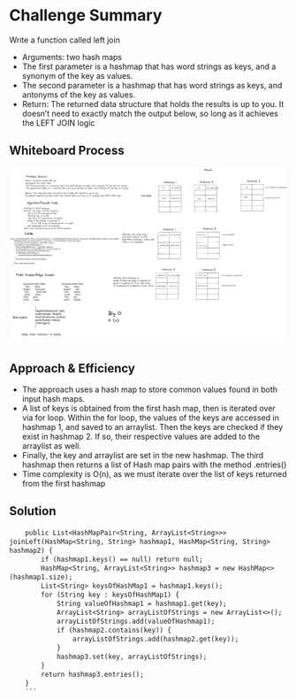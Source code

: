 # Challenge Summary
Write a function called left join
- Arguments: two hash maps
- The first parameter is a hashmap that has word strings as keys, and a synonym of the key as values.
- The second parameter is a hashmap that has word strings as keys, and antonyms of the key as values.
- Return: The returned data structure that holds the results is up to you. It doesn’t need to exactly match the output below, so long as it achieves the LEFT JOIN logic
## Whiteboard Process
![image](../code-challenge-whiteboards/code-challenge-33.png)

## Approach & Efficiency
- The approach uses a hash map to store common values found in both input hash maps. 
- A list of keys is obtained from the first hash map, then is iterated over via for loop. Within the for loop, the values of the keys are accessed in hashmap 1, and saved to an arraylist. Then the keys are checked if they exist in hashmap 2. If so, their respective values are added to the arraylist as well. 
- Finally, the key and arraylist are set in the new hashmap. The third hashmap then returns a list of Hash map pairs with the method .entries()
- Time complexity is O(n), as we must iterate over the list of keys returned from the first hashmap
## Solution
```    
    public List<HashMapPair<String, ArrayList<String>>> joinLeft(HashMap<String, String> hashmap1, HashMap<String, String> hashmap2) {
        if (hashmap1.keys() == null) return null;
        HashMap<String, ArrayList<String>> hashmap3 = new HashMap<>(hashmap1.size);
        List<String> keysOfHashMap1 = hashmap1.keys();
        for (String key : keysOfHashMap1) {
            String valueOfHashmap1 = hashmap1.get(key);
            ArrayList<String> arrayListOfStrings = new ArrayList<>();
            arrayListOfStrings.add(valueOfHashmap1);
            if (hashmap2.contains(key)) {
                arrayListOfStrings.add(hashmap2.get(key));
            }
            hashmap3.set(key, arrayListOfStrings);
        }
        return hashmap3.entries();
    }
    ```